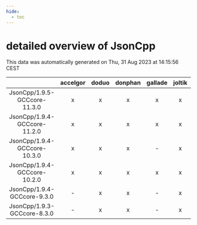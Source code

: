 ```yaml
---
hide:
  - toc
---
```


detailed overview of JsonCpp
============================


This data was automatically generated on Thu, 31 Aug 2023 at 14:15:56 CEST  

| |accelgor|doduo|donphan|gallade|joltik|skitty|swalot|victini|
| :---: | :---: | :---: | :---: | :---: | :---: | :---: | :---: | :---: |
|JsonCpp/1.9.5-GCCcore-11.3.0|x|x|x|x|x|x|x|x|
|JsonCpp/1.9.4-GCCcore-11.2.0|x|x|x|x|x|x|x|x|
|JsonCpp/1.9.4-GCCcore-10.3.0|x|x|x|-|x|x|x|x|
|JsonCpp/1.9.4-GCCcore-10.2.0|x|x|x|x|x|x|x|x|
|JsonCpp/1.9.4-GCCcore-9.3.0|-|x|x|-|x|x|x|x|
|JsonCpp/1.9.3-GCCcore-8.3.0|-|x|x|-|x|x|x|x|
